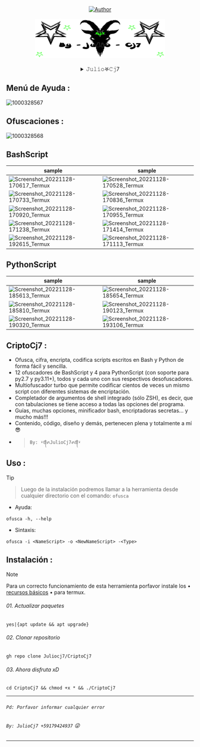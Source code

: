 <!-- 
♤♡◇♧♤♡◇♧♤♡◇♧♤♡◇♧♤♡◇♧♤♡◇♧♤♡◇♧♤♡◇♧♤♡◇♧♤♡◇♧♤♡
[ ! ] 𝙸𝙼𝙿𝙾𝚁𝚃𝙰𝙽𝚃𝙴 :
***** ********** *
𝙳𝙴𝙹𝙰 𝙳𝙴 𝙲𝙾𝙿𝙸𝙰𝚁𝙼𝙴 𝙷𝙰𝚂𝚃𝙰 𝙴𝙻 𝚁𝙴𝙰𝙳𝙼𝙴.𝚖𝚍 𝙸𝙽𝙼𝚄𝙽𝙳𝙾 𝙰𝙽𝙸𝙼𝙰𝙻...
𝚂𝙴 𝙾𝚁𝙸𝙶𝙸𝙽𝙰𝙻 𝚈 𝙳𝙴𝙹𝙰 𝙳𝙴 𝚁𝙾𝙱𝙰𝚁 𝚂𝙲𝚁𝙸𝙿𝚃𝚂 𝚈 𝙴𝚂𝚃𝙸𝙻𝙾𝚂 𝙰 𝙾𝚃𝚁𝙾𝚂
______________________________________________________
♤♡◇♧♤♡◇♧♤♡◇♧♤♡◇♧♤♡◇♧♤♡◇♧♤♡◇♧♤♡◇♧♤♡◇♧♤♡◇♧♤♡
-->

<div align="center">
  <a href="https://github.com/Juliocj7">
    <img title="Author" src="https://img.shields.io/badge/Author-𖤐 𝙹𝚞𝚕𝚒𝚘 𝙲𝚓7 𖤐-svg?style=flat&color=000000&logo=github">
  </a>
</div>

<br>

<div align="center">
  <a href="#--------">
    <img title="Mi Banner" src="https://github.com/Juliocj7/Juliocj7/blob/main/InicioCj72.gif" width="350" height="105" />
  </a>
</div>

<br>

<div align="center">
  <details>
    <!--<summary>  ⸸𝕵𝖚𝖑𝖎𝖔𖤐𝖈𝖏7⸸ </summary>-->
    <summary>  𝙹𝚞𝚕𝚒𝚘𖤐𝙲𝚓7 </summary>
    <a href="#--------">
      <img src= "https://github.com/Juliocj7/Juliocj7/blob/main/BarCj7.gif" />
    </a>
    <br><br>
    <p align="left"><strong><samp>「</samp></strong></p>
    <p>🪄 <i>Qué es CriptoCj7</i></p>
    <samp>
      <i>Esta tool es mi herramienta privada<br>
      de ofuscación y desofuscación.
      Puedes mirar pero no
      copiar<br>inmundo animal xD</i>
    </samp>
    <br>
    <p align="right"><strong><samp>」</samp></strong></p>
  </details>
</div>

## Menú de Ayuda :
![1000328567](https://github.com/Juliocj7/CriptoCj7/assets/81049859/3ab13119-5e16-48ec-9f05-1aed55572a01)

## Ofuscaciones :
![1000328568](https://github.com/Juliocj7/CriptoCj7/assets/81049859/da5a0643-5811-47e1-8700-c3dc868ad214)

## BashScript
| sample | sample 	|
| ------------  | ------------ |
|![Screenshot_20221128-170617_Termux](https://user-images.githubusercontent.com/81049859/204402954-1b8ae433-e80a-4a03-8d7c-d85cb082b898.png)|![Screenshot_20221128-170528_Termux](https://user-images.githubusercontent.com/81049859/204402993-b82a9590-2788-4465-8c6f-09d908ae7385.png)|
|![Screenshot_20221128-170733_Termux](https://user-images.githubusercontent.com/81049859/204403010-558a5de0-544b-426a-a735-30606067dcb4.png)|![Screenshot_20221128-170836_Termux](https://user-images.githubusercontent.com/81049859/204403044-9eedd083-94ca-488c-b281-6bdc4d79de40.png)|
|![Screenshot_20221128-170920_Termux](https://user-images.githubusercontent.com/81049859/204403063-08e35a6e-052b-428b-813d-153eb9066499.png)|![Screenshot_20221128-170955_Termux](https://user-images.githubusercontent.com/81049859/204403076-131ea541-7539-4135-841c-e149e4eb53db.png)|
|![Screenshot_20221128-171238_Termux](https://user-images.githubusercontent.com/81049859/204403102-01bd3f9b-74c5-4f00-9e31-64c45c65a8be.png)|![Screenshot_20221128-171414_Termux](https://user-images.githubusercontent.com/81049859/204403149-8be352d1-866a-41af-b5c7-df3dcad2ab8b.png)|
|![Screenshot_20221128-192615_Termux](https://user-images.githubusercontent.com/81049859/204403185-4f9a16cf-8ca7-4e13-a814-12ed2cf20dee.png)|![Screenshot_20221128-171113_Termux](https://user-images.githubusercontent.com/81049859/204403415-9f2444e1-32f4-4529-b33f-8a43cb4bdd28.png)|

## PythonScript
| sample | sample |
| ------------  | ------------ |
|![Screenshot_20221128-185613_Termux](https://user-images.githubusercontent.com/81049859/204403227-2c26bef1-e7a4-4a4f-9799-a71c2a7da276.png)|![Screenshot_20221128-185654_Termux](https://user-images.githubusercontent.com/81049859/204403248-9aae5054-cb94-4a89-a7ae-590305baff1d.png)|
|![Screenshot_20221128-185810_Termux](https://user-images.githubusercontent.com/81049859/204403295-7b1af204-6992-4304-a679-3c9d16589c66.png)|![Screenshot_20221128-190123_Termux](https://user-images.githubusercontent.com/81049859/204403335-6028b3d1-394d-4d53-afa1-ba72fc527646.png)|
|![Screenshot_20221128-190320_Termux](https://user-images.githubusercontent.com/81049859/204403362-d14947be-59fb-4133-9d80-a8c2f3109e63.png)|![Screenshot_20221128-193106_Termux](https://user-images.githubusercontent.com/81049859/204403382-45621229-1270-46fd-9a03-f9a6bf050563.png)|

## CriptoCj7 :
* Ofusca, cifra, encripta, codifica scripts escritos en Bash y Python de forma fácil y sencilla.
* 12 ofuscadores de BashScript y 4 para PythonScript (con soporte para py2.7 y py3.11+), todos y cada uno con sus respectivos desofuscadores.
* Multiofuscador turbo que permite codificar cientos de veces un mismo script con diferentes sistemas de encriptación.
* Completador de argumentos de shell integrado (sólo ZSH), es decir, que con tabulaciones se tiene acceso a todas las opciones del programa.
* Guías, muchas opciones, minificador bash, encriptadoras secretas... y mucho más!!!
* Contenido, código, diseño y demás, pertenecen plena y totalmente a mí :sunglasses:
- > ` By: ⍣᭕ᬁ᭖JulioCj7᭖᭕ᬁ⍣ `

## Uso :

> [!TIP]
> > Luego de la instalación podremos llamar a la herramienta desde cualquier directorio con el comando: ` ofusca `

* Ayuda:
```shell
ofusca -h, --help
```
* Sintaxis:
```shell
ofusca -i <NameScript> -o <NewNameScript> -<Type>
```

## Instalación :
> [!NOTE]  
> Para un correcto funcionamiento de esta herramienta porfavor instale los • [recursos básicos](https://github.com/Juliocj7/UtilsCj7) • para termux.

###### 01. Actualizar paquetes
```shell
yes|{apt update && apt upgrade}
```
###### 02. Clonar repositorio
```shell
gh repo clone Juliocj7/CriptoCj7
```
###### 03. Ahora disfruta xD
```shell
cd CriptoCj7 && chmod +x * && ./CriptoCj7
```

---
###### `Pd: Porfavor informar cualquier error`
###### `By: JulioCj7 +59179424937` :stuck_out_tongue_winking_eye:
---
